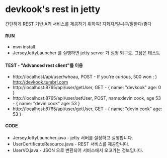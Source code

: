 # devkook's rest in jetty
간단하게 REST 기반 API 서비스를 제공하기 위하여! 지화자/얼씨구/잘한다/좋다

#### RUN
* mvn install
* JerseyJettyLauncher 를 실행하면 jetty server 가 실행 되구요. 그담은 테스트

#### TEST - "Advanced rest client"를 이용
* http://localhost/api/user/whoau, POST - If you're curious, 500 won : ) http://devkook.tumbrl.com
* http://localhost:8765/api/user/getUser, GET - { name: "devkook" age: 0 }
* http://localhost:8765/api/user/setUser, POST, name:devin cook, age 53 - { name: "devin cook" age: 53 }
* http://localhost:8765/api/user/getUser, GET - { name: "devin cook" age: 53 }

#### CODE
* JerseyJettyLauncher.java - jetty 서버를 설정하고 실행합니다.
* UserCertificateResource.java - REST 서비스를 제공합니다. 
* UserVO.java - JSON 으로 변환되어 서비스에서 오고가는 정보입니다.

